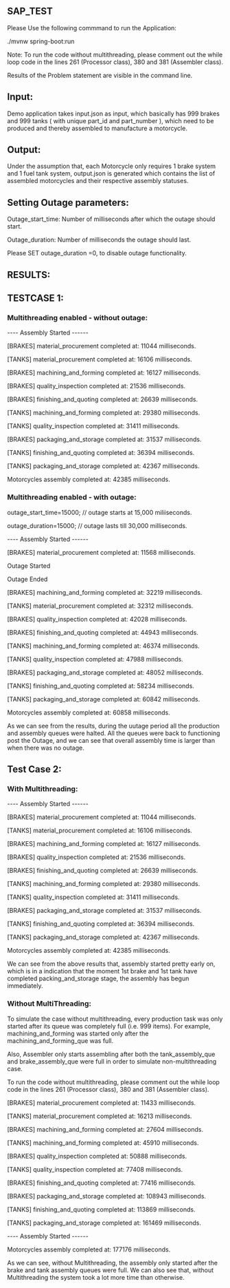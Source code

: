## SAP_TEST

Please Use the following commmand to run the Application:

./mvnw spring-boot:run

Note: To run the code without multithreading, please comment out the while loop code in the lines 261 (Processor class), 380 and 381 (Assembler class).

Results of the Problem statement are visible in the command line.

## Input:
Demo application takes input.json as input, which basically has 999 brakes and 999 tanks ( with unique part_id and part_number ), 
which need to be produced and thereby assembled to manufacture a motorcycle.

## **Output:**
Under the assumption that, each Motorcycle only requires 1 brake system and 1 fuel tank system, output.json is generated which contains
the list of assembled motorcycles and their respective assembly statuses.


## **Setting Outage parameters:**

Outage_start_time: Number of milliseconds after which the outage should start.

Outage_duration: Number of milliseconds the outage should last. 

Please SET outage_duration =0, to disable outage functionality.


## **RESULTS:**

## **TESTCASE 1:**

### Multithreading enabled - without outage:

---- Assembly Started ------

[BRAKES] material_procurement completed at: 11044 milliseconds.

[TANKS] material_procurement completed at: 16106 milliseconds.

[BRAKES] machining_and_forming completed at: 16127 milliseconds.

[BRAKES] quality_inspection completed at: 21536 milliseconds.

[BRAKES] finishing_and_quoting completed at: 26639 milliseconds.

[TANKS] machining_and_forming completed at: 29380 milliseconds.

[TANKS] quality_inspection completed at: 31411 milliseconds.

[BRAKES] packaging_and_storage completed at: 31537 milliseconds.

[TANKS] finishing_and_quoting completed at: 36394 milliseconds.

[TANKS] packaging_and_storage completed at: 42367 milliseconds.

Motorcycles assembly completed at: 42385 milliseconds.





### Multithreading enabled - with outage:

outage_start_time=15000; // outage starts at 15,000 miliiseconds.

outage_duration=15000;  // outage lasts till 30,000 milliseconds.

---- Assembly Started ------

[BRAKES] material_procurement completed at: 11568 milliseconds.


Outage Started

Outage Ended

[BRAKES] machining_and_forming completed at: 32219 milliseconds.

[TANKS] material_procurement completed at: 32312 milliseconds.

[BRAKES] quality_inspection completed at: 42028 milliseconds.

[BRAKES] finishing_and_quoting completed at: 44943 milliseconds.

[TANKS] machining_and_forming completed at: 46374 milliseconds.

[TANKS] quality_inspection completed at: 47988 milliseconds.

[BRAKES] packaging_and_storage completed at: 48052 milliseconds.

[TANKS] finishing_and_quoting completed at: 58234 milliseconds.

[TANKS] packaging_and_storage completed at: 60842 milliseconds.

Motorcycles assembly completed at: 60858 milliseconds.

As we can see from the results, during the uutage period all the production and assembly queues were halted.
All the queues were back to functioning post the Outage, and we can see that overall assembly time is
larger than when there was no outage.


## **Test Case 2:**

### With Multithreading:

---- Assembly Started ------

[BRAKES] material_procurement completed at: 11044 milliseconds.

[TANKS] material_procurement completed at: 16106 milliseconds.

[BRAKES] machining_and_forming completed at: 16127 milliseconds.

[BRAKES] quality_inspection completed at: 21536 milliseconds.

[BRAKES] finishing_and_quoting completed at: 26639 milliseconds.

[TANKS] machining_and_forming completed at: 29380 milliseconds.

[TANKS] quality_inspection completed at: 31411 milliseconds.

[BRAKES] packaging_and_storage completed at: 31537 milliseconds.

[TANKS] finishing_and_quoting completed at: 36394 milliseconds.

[TANKS] packaging_and_storage completed at: 42367 milliseconds.

Motorcycles assembly completed at: 42385 milliseconds.

We can see from the above results that, assembly started pretty early on, which is in a indication that the moment 1st brake and 1st tank 
have completed packing_and_storage stage, the assembly has begun immediately.




### Without MultiThreading:

To simulate the case without multithreading, every production task was only started after its queue was completely full (i.e. 999 items).
For example, machining_and_forming was started only after the machining_and_forming_que was full.

Also, Assembler only starts assembling after both the tank_assembly_que and brake_assembly_que were full in order to simulate non-multithreading case.

To run the code without multithreading, please comment out the while loop code in the lines 261 (Processor class), 380 and 381 (Assembler class).

[BRAKES] material_procurement completed at: 11433 milliseconds.

[TANKS] material_procurement completed at: 16213 milliseconds.

[BRAKES] machining_and_forming completed at: 27604 milliseconds.

[TANKS] machining_and_forming completed at: 45910 milliseconds.

[BRAKES] quality_inspection completed at: 50888 milliseconds.

[TANKS] quality_inspection completed at: 77408 milliseconds.

[BRAKES] finishing_and_quoting completed at: 77416 milliseconds.

[BRAKES] packaging_and_storage completed at: 108943 milliseconds.

[TANKS] finishing_and_quoting completed at: 113869 milliseconds.

[TANKS] packaging_and_storage completed at: 161469 milliseconds.

---- Assembly Started ------

Motorcycles assembly completed at: 177176 milliseconds.

As we can see, without Multithreading, the assembly only started after the brake and tank assembly queues were full.
We can also see that, without Multithreading the system took a lot more time than otherwise.








